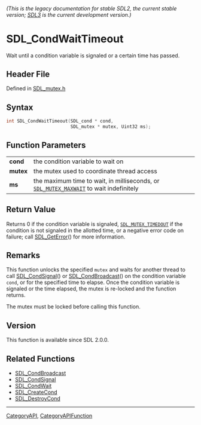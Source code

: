 ###### (This is the legacy documentation for stable SDL2, the current stable version; [SDL3](https://wiki.libsdl.org/SDL3/) is the current development version.)
# SDL_CondWaitTimeout

Wait until a condition variable is signaled or a certain time has passed.

## Header File

Defined in [SDL_mutex.h](https://github.com/libsdl-org/SDL/blob/SDL2/include/SDL_mutex.h)

## Syntax

```c
int SDL_CondWaitTimeout(SDL_cond * cond,
                        SDL_mutex * mutex, Uint32 ms);

```

## Function Parameters

|               |                                                                                                             |
| ------------- | ----------------------------------------------------------------------------------------------------------- |
| **cond**      | the condition variable to wait on                                                                           |
| **mutex**     | the mutex used to coordinate thread access                                                                  |
| **ms**        | the maximum time to wait, in milliseconds, or [`SDL_MUTEX_MAXWAIT`](SDL_MUTEX_MAXWAIT) to wait indefinitely |

## Return Value

Returns 0 if the condition variable is signaled,
[`SDL_MUTEX_TIMEDOUT`](SDL_MUTEX_TIMEDOUT) if the condition is not signaled
in the allotted time, or a negative error code on failure; call
[SDL_GetError](SDL_GetError)() for more information.

## Remarks

This function unlocks the specified `mutex` and waits for another thread to
call [SDL_CondSignal](SDL_CondSignal)() or
[SDL_CondBroadcast](SDL_CondBroadcast)() on the condition variable `cond`,
or for the specified time to elapse. Once the condition variable is
signaled or the time elapsed, the mutex is re-locked and the function
returns.

The mutex must be locked before calling this function.

## Version

This function is available since SDL 2.0.0.

## Related Functions

* [SDL_CondBroadcast](SDL_CondBroadcast)
* [SDL_CondSignal](SDL_CondSignal)
* [SDL_CondWait](SDL_CondWait)
* [SDL_CreateCond](SDL_CreateCond)
* [SDL_DestroyCond](SDL_DestroyCond)

----
[CategoryAPI](CategoryAPI), [CategoryAPIFunction](CategoryAPIFunction)


